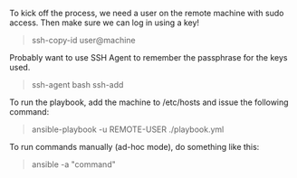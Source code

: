 To kick off the process, we need a user on the remote machine with sudo access.
Then make sure we can log in using a key!

> ssh-copy-id user@machine

Probably want to use SSH Agent to remember the passphrase for the keys used.

> ssh-agent bash
> ssh-add 

To run the playbook, add the machine to /etc/hosts and issue the following command:

> ansible-playbook -u REMOTE-USER ./playbook.yml

To run commands manually (ad-hoc mode), do something like this:

> ansible <machine> -a "command"
